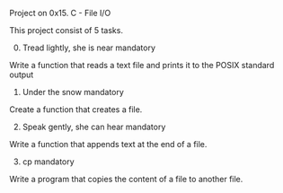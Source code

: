 Project on 0x15. C - File I/O

This project consist of 5 tasks.


0. Tread lightly, she is near
mandatory

Write a function that reads a text file and prints it to the POSIX standard output

1. Under the snow
mandatory

Create a function that creates a file.

2. Speak gently, she can hear
mandatory

Write a function that appends text at the end of a file.

3. cp
mandatory

Write a program that copies the content of a file to another file.
